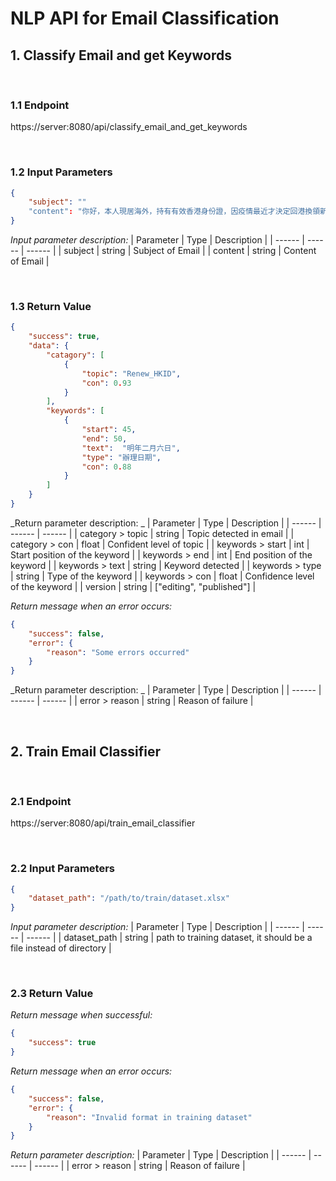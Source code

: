 # NLP API for Email Classification

## 1. Classify Email and get Keywords

<br>

### 1.1 Endpoint
https://server:8080/api/classify_email_and_get_keywords

<br>

### 1.2 Input Parameters
```json
{
    "subject": ""
    "content": "你好，本人現居海外，持有有效香港身份證，因疫情最近才決定回港換領新的智能身份證，訂了機票後，才發現上綱預約最早辦理日期為明年二月六日。本人會於今年十一月廿八至一月九日逗留香港，想請問有沒有途徑可在期間辦理申請？"
}
```

_Input parameter description:_
| Parameter | Type | Description |
| ------ | ------ | ------ |
| subject | string | Subject of Email |
| content | string | Content of Email |

<br>

### 1.3 Return Value
```json
{
    "success": true,
    "data": {
        "catagory": [
            {
                "topic": "Renew_HKID",
                "con": 0.93
            }
        ],
        "keywords": [
            { 
                "start": 45,
                "end": 50,
                "text":  "明年二月六日",
                "type": "辦理日期",
                "con": 0.88
            }
        ]
    }
}
```
_Return parameter description: _
| Parameter | Type | Description |
| ------ | ------ | ------ |
| category > topic | string | Topic detected in email |
| category > con | float | Confident level of topic |
| keywords > start | int | Start position of the keyword |
| keywords > end | int | End position of the keyword |
| keywords > text | string | Keyword detected |
| keywords > type | string | Type of the keyword |
| keywords > con | float | Confidence level of the keyword |
| version | string | ["editing", "published"] |

_Return message when an error occurs:_
```json
{
    "success": false,
    "error": {
        "reason": "Some errors occurred" 
    }
}
```
_Return parameter description: _
| Parameter | Type | Description |
| ------ | ------ | ------ |
| error > reason | string | Reason of failure |

<br>

## 2. Train Email Classifier

<br>

### 2.1 Endpoint
https://server:8080/api/train_email_classifier

<br>

### 2.2 Input Parameters
```json
{
    "dataset_path": "/path/to/train/dataset.xlsx"
}
```
_Input parameter description:_
| Parameter | Type | Description |
| ------ | ------ | ------ |
| dataset_path | string | path to training dataset, it should be a file instead of directory |

<br>

### 2.3 Return Value
_Return message when successful:_
```json
{
    "success": true
}
```
_Return message when an error occurs:_
```json
{
    "success": false,
    "error": {
        "reason": "Invalid format in training dataset" 
    }
}
```
_Return parameter description:_
| Parameter | Type | Description |
| ------ | ------ | ------ |
| error > reason | string | Reason of failure |

<br>